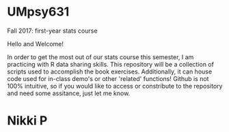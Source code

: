 # UMpsy631
Fall 2017: first-year stats course

Hello and Welcome! 

In order to get the most out of our stats course this semester, I am practicing with R data sharing skills. This repository will be a collection of scripts used to accomplish the book exercises. Additionally, it can house code used for in-class demo's or other 'related' functions! Github is not 100% intuitive, so if you would like to access or constribute to the repository and need some assitance, just let me know.

# Nikki P
